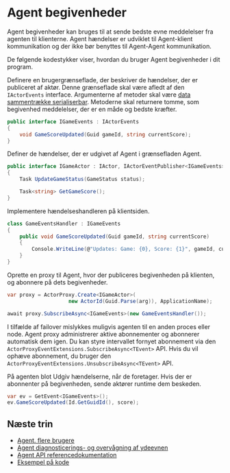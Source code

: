 <properties
   pageTitle="Pålidelige aktører begivenheder | Microsoft Azure"
   description="Introduktion til begivenheder til tjenesten strukturen pålidelig aktører."
   services="service-fabric"
   documentationCenter=".net"
   authors="vturecek"
   manager="timlt"
   editor=""/>

<tags
   ms.service="service-fabric"
   ms.devlang="dotnet"
   ms.topic="article"
   ms.tgt_pltfrm="NA"
   ms.workload="NA"
   ms.date="08/30/2016"
   ms.author="amanbha"/>


# <a name="actor-events"></a>Agent begivenheder
Agent begivenheder kan bruges til at sende bedste evne meddelelser fra agenten til klienterne. Agent hændelser er udviklet til Agent-klient kommunikation og der ikke bør benyttes til Agent-Agent kommunikation.

De følgende kodestykker viser, hvordan du bruger Agent begivenheder i dit program.

Definere en brugergrænseflade, der beskriver de hændelser, der er publiceret af aktør. Denne grænseflade skal være afledt af den `IActorEvents` interface. Argumenterne af metoder skal være [data sammentrække serialiserbar](service-fabric-reliable-actors-notes-on-actor-type-serialization.md). Metoderne skal returnere tomme, som begivenhed meddelelser, der er en måde og bedste kræfter.

```csharp
public interface IGameEvents : IActorEvents
{
    void GameScoreUpdated(Guid gameId, string currentScore);
}
```

Definer de hændelser, der er udgivet af Agent i grænsefladen Agent.

```csharp
public interface IGameActor : IActor, IActorEventPublisher<IGameEvents>
{
    Task UpdateGameStatus(GameStatus status);

    Task<string> GetGameScore();
}
```

Implementere hændelseshandleren på klientsiden.

```csharp
class GameEventsHandler : IGameEvents
{
    public void GameScoreUpdated(Guid gameId, string currentScore)
    {
        Console.WriteLine(@"Updates: Game: {0}, Score: {1}", gameId, currentScore);
    }
}
```

Oprette en proxy til Agent, hvor der publiceres begivenheden på klienten, og abonnere på dets begivenheder.

```csharp
var proxy = ActorProxy.Create<IGameActor>(
                    new ActorId(Guid.Parse(arg)), ApplicationName);

await proxy.SubscribeAsync<IGameEvents>(new GameEventsHandler());
```

I tilfælde af failover mislykkes muligvis agenten til en anden proces eller node. Agent proxy administrerer aktive abonnementer og abonnerer automatisk dem igen. Du kan styre intervallet fornyet abonnement via den `ActorProxyEventExtensions.SubscribeAsync<TEvent>` API. Hvis du vil ophæve abonnement, du bruger den `ActorProxyEventExtensions.UnsubscribeAsync<TEvent>` API.

På agenten blot Udgiv hændelserne, når de foretager. Hvis der er abonnenter på begivenheden, sende aktører runtime dem beskeden.

```csharp
var ev = GetEvent<IGameEvents>();
ev.GameScoreUpdated(Id.GetGuidId(), score);
```

## <a name="next-steps"></a>Næste trin
 - [Agent. flere brugere](service-fabric-reliable-actors-reentrancy.md)
 - [Agent diagnosticerings- og overvågning af ydeevnen](service-fabric-reliable-actors-diagnostics.md)
 - [Agent API referencedokumentation](https://msdn.microsoft.com/library/azure/dn971626.aspx)
 - [Eksempel på kode](https://github.com/Azure/servicefabric-samples)
